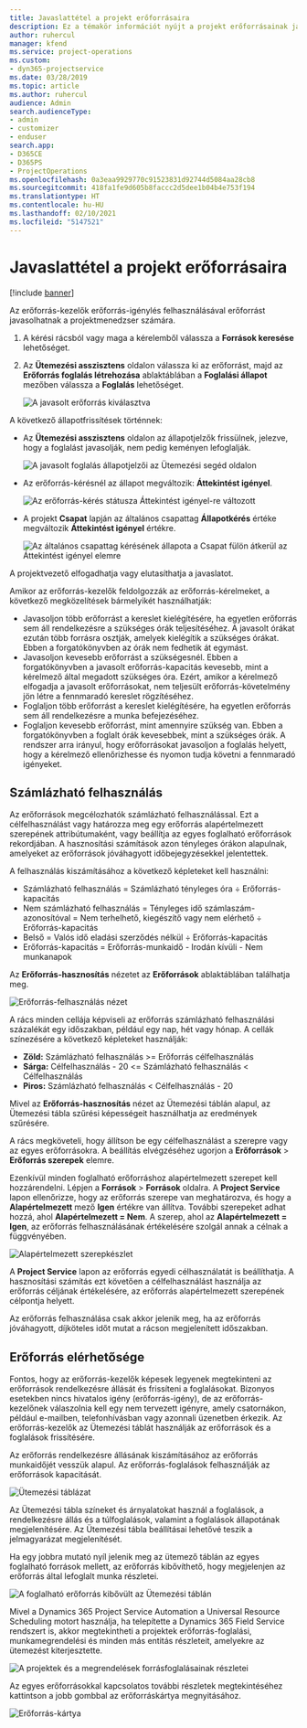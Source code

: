 ```yaml
---
title: Javaslattétel a projekt erőforrásaira
description: Ez a témakör információt nyújt a projekt erőforrásainak javaslatáról.
author: ruhercul
manager: kfend
ms.service: project-operations
ms.custom:
- dyn365-projectservice
ms.date: 03/28/2019
ms.topic: article
ms.author: ruhercul
audience: Admin
search.audienceType:
- admin
- customizer
- enduser
search.app:
- D365CE
- D365PS
- ProjectOperations
ms.openlocfilehash: 0a3eaa9929770c91523831d92744d5084aa28cb8
ms.sourcegitcommit: 418fa1fe9d605b8faccc2d5dee1b04b4e753f194
ms.translationtype: HT
ms.contentlocale: hu-HU
ms.lasthandoff: 02/10/2021
ms.locfileid: "5147521"
---
```

# <a name="propose-project-resources"></a>Javaslattétel a projekt erőforrásaira

[!include [banner](../includes/psa-now-project-operations.md)]

Az erőforrás-kezelők erőforrás-igénylés felhasználásával erőforrást javasolhatnak a projektmenedzser számára.

1. A kérési rácsból vagy maga a kérelemből válassza a **Források keresése** lehetőséget.
2. Az **Ütemezési asszisztens** oldalon válassza ki az erőforrást, majd az **Erőforrás foglalás létrehozása** ablaktáblában a **Foglalási állapot** mezőben válassza a **Foglalás** lehetőséget.

    ![A javasolt erőforrás kiválasztva](media/Resource-Management-image62.png)

A következő állapotfrissítések történnek:

- Az **Ütemezési asszisztens** oldalon az állapotjelzők frissülnek, jelezve, hogy a foglalást javasolják, nem pedig keményen lefoglalják.

    ![A javasolt foglalás állapotjelzői az Ütemezési segéd oldalon](media/Resource-Management-image63.png)

- Az erőforrás-kérésnél az állapot megváltozik: **Áttekintést igényel**.

    ![Az erőforrás-kérés státusza Áttekintést igényel-re változott](media/Resource-Management-image64.png)

- A projekt **Csapat** lapján az általános csapattag **Állapotkérés** értéke megváltozik **Áttekintést igényel** értékre.

    ![Az általános csapattag kérésének állapota a Csapat fülön átkerül az Áttekintést igényel elemre](media/Resource-Management-image48.png)

A projektvezető elfogadhatja vagy elutasíthatja a javaslatot.

Amikor az erőforrás-kezelők feldolgozzák az erőforrás-kérelmeket, a következő megközelítések bármelyikét használhatják:

- Javasoljon több erőforrást a kereslet kielégítésére, ha egyetlen erőforrás sem áll rendelkezésre a szükséges órák teljesítéséhez. A javasolt órákat ezután több forrásra osztják, amelyek kielégítik a szükséges órákat. Ebben a forgatókönyvben az órák nem fedhetik át egymást.
- Javasoljon kevesebb erőforrást a szükségesnél. Ebben a forgatókönyvben a javasolt erőforrás-kapacitás kevesebb, mint a kérelmező által megadott szükséges óra. Ezért, amikor a kérelmező elfogadja a javasolt erőforrásokat, nem teljesült erőforrás-követelmény jön létre a fennmaradó kereslet rögzítéséhez.
- Foglaljon több erőforrást a kereslet kielégítésére, ha egyetlen erőforrás sem áll rendelkezésre a munka befejezéséhez.
- Foglaljon kevesebb erőforrást, mint amennyire szükség van. Ebben a forgatókönyvben a foglalt órák kevesebbek, mint a szükséges órák. A rendszer arra irányul, hogy erőforrásokat javasoljon a foglalás helyett, hogy a kérelmező ellenőrizhesse és nyomon tudja követni a fennmaradó igényeket.

## <a name="billable-utilization"></a>Számlázható felhasználás

Az erőforrások megcélozhatók számlázható felhasználással. Ezt a célfelhasználást vagy határozza meg egy erőforrás alapértelmezett szerepének attribútumaként, vagy beállítja az egyes foglalható erőforrások rekordjában. A hasznosítási számítások azon tényleges órákon alapulnak, amelyeket az erőforrások jóváhagyott időbejegyzésekkel jelentettek.

A felhasználás kiszámításához a következő képleteket kell használni:

- Számlázható felhasználás = Számlázható tényleges óra ÷ Erőforrás-kapacitás
- Nem számlázható felhasználás = Tényleges idő számlaszám-azonosítóval = Nem terhelhető, kiegészítő vagy nem elérhető ÷ Erőforrás-kapacitás
- Belső = Valós idő eladási szerződés nélkül ÷ Erőforrás-kapacitás
- Erőforrás-kapacitás = Erőforrás-munkaidő - Irodán kívüli - Nem munkanapok

Az **Erőforrás-hasznosítás** nézetet az **Erőforrások** ablaktáblában találhatja meg.

![Erőforrás-felhasználás nézet](media/Resource-Management-image65.png)

A rács minden cellája képviseli az erőforrás számlázható felhasználási százalékát egy időszakban, például egy nap, hét vagy hónap. A cellák színezésére a következő képleteket használják:

- **Zöld:** Számlázható felhasználás \>= Erőforrás célfelhasználás
- **Sárga:** Célfelhasználás - 20 \<= Számlázható felhasználás \< Célfelhasználás
- **Piros:** Számlázható felhasználás \< Célfelhasználás - 20

Mivel az **Erőforrás-hasznosítás** nézet az Ütemezési táblán alapul, az Ütemezési tábla szűrési képességeit használhatja az eredmények szűrésére.

A rács megköveteli, hogy állítson be egy célfelhasználást a szerepre vagy az egyes erőforrásokra. A beállítás elvégzéséhez ugorjon a **Erőforrások** \> **Erőforrás szerepek** elemre.

Ezenkívül minden foglalható erőforráshoz alapértelmezett szerepet kell hozzárendelni. Lépjen a **Források** \> **Források** oldalra. A **Project Service** lapon ellenőrizze, hogy az erőforrás szerepe van meghatározva, és hogy a **Alapértelmezett** mező **Igen** értékre van állítva. További szerepeket adhat hozzá, ahol **Alapértelmezett = Nem**. A szerep, ahol az **Alapértelmezett = Igen**, az erőforrás felhasználásának értékelésére szolgál annak a célnak a függvényében.

![Alapértelmezett szerepkészlet](media/Resource-Management-image67.png)

A **Project Service** lapon az erőforrás egyedi célhasználatát is beállíthatja. A hasznosítási számítás ezt követően a célfelhasználást használja az erőforrás céljának értékelésére, az erőforrás alapértelmezett szerepének célpontja helyett.

Az erőforrás felhasználása csak akkor jelenik meg, ha az erőforrás jóváhagyott, díjköteles időt mutat a rácson megjelenített időszakban.

## <a name="resource-availability"></a>Erőforrás elérhetősége

Fontos, hogy az erőforrás-kezelők képesek legyenek megtekinteni az erőforrások rendelkezésre állását és frissíteni a foglalásokat. Bizonyos esetekben nincs hivatalos igény (erőforrás-igény), de az erőforrás-kezelőnek válaszolnia kell egy nem tervezett igényre, amely csatornákon, például e-mailben, telefonhívásban vagy azonnali üzenetben érkezik. Az erőforrás-kezelők az Ütemezési táblát használják az erőforrások és a foglalások frissítésére.

Az erőforrás rendelkezésre állásának kiszámításához az erőforrás munkaidőjét vesszük alapul. Az erőforrás-foglalások felhasználják az erőforrások kapacitását.

![Ütemezési táblázat](media/Resource-Management-image68.png)

Az Ütemezési tábla színeket és árnyalatokat használ a foglalások, a rendelkezésre állás és a túlfoglalások, valamint a foglalások állapotának megjelenítésére. Az Ütemezési tábla beállításai lehetővé teszik a jelmagyarázat megjelenítését.

Ha egy jobbra mutató nyíl jelenik meg az ütemező táblán az egyes foglalható források mellett, az erőforrás kibővíthető, hogy megjelenjen az erőforrás által lefoglalt munka részletei.

![A foglalható erőforrás kibővült az Ütemezési táblán](media/Resource-Management-image69.png)

Mivel a Dynamics 365 Project Service Automation a Universal Resource Scheduling motort használja, ha telepítette a Dynamics 365 Field Service rendszert is, akkor megtekintheti a projektek erőforrás-foglalási, munkamegrendelési és minden más entitás részleteit, amelyekre az ütemezést kiterjesztette.

![A projektek és a megrendelések forrásfoglalásainak részletei](media/Resource-Management-image70.png)

Az egyes erőforrásokkal kapcsolatos további részletek megtekintéséhez kattintson a jobb gombbal az erőforráskártya megnyitásához.

![Erőforrás-kártya](media/Resource-Management-image71.png)
